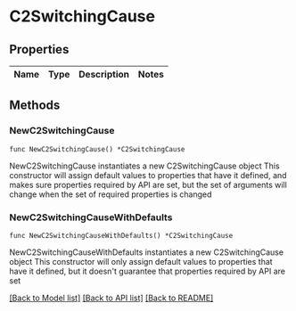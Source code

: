 # C2SwitchingCause

## Properties

Name | Type | Description | Notes
------------ | ------------- | ------------- | -------------

## Methods

### NewC2SwitchingCause

`func NewC2SwitchingCause() *C2SwitchingCause`

NewC2SwitchingCause instantiates a new C2SwitchingCause object
This constructor will assign default values to properties that have it defined,
and makes sure properties required by API are set, but the set of arguments
will change when the set of required properties is changed

### NewC2SwitchingCauseWithDefaults

`func NewC2SwitchingCauseWithDefaults() *C2SwitchingCause`

NewC2SwitchingCauseWithDefaults instantiates a new C2SwitchingCause object
This constructor will only assign default values to properties that have it defined,
but it doesn't guarantee that properties required by API are set


[[Back to Model list]](../README.md#documentation-for-models) [[Back to API list]](../README.md#documentation-for-api-endpoints) [[Back to README]](../README.md)


